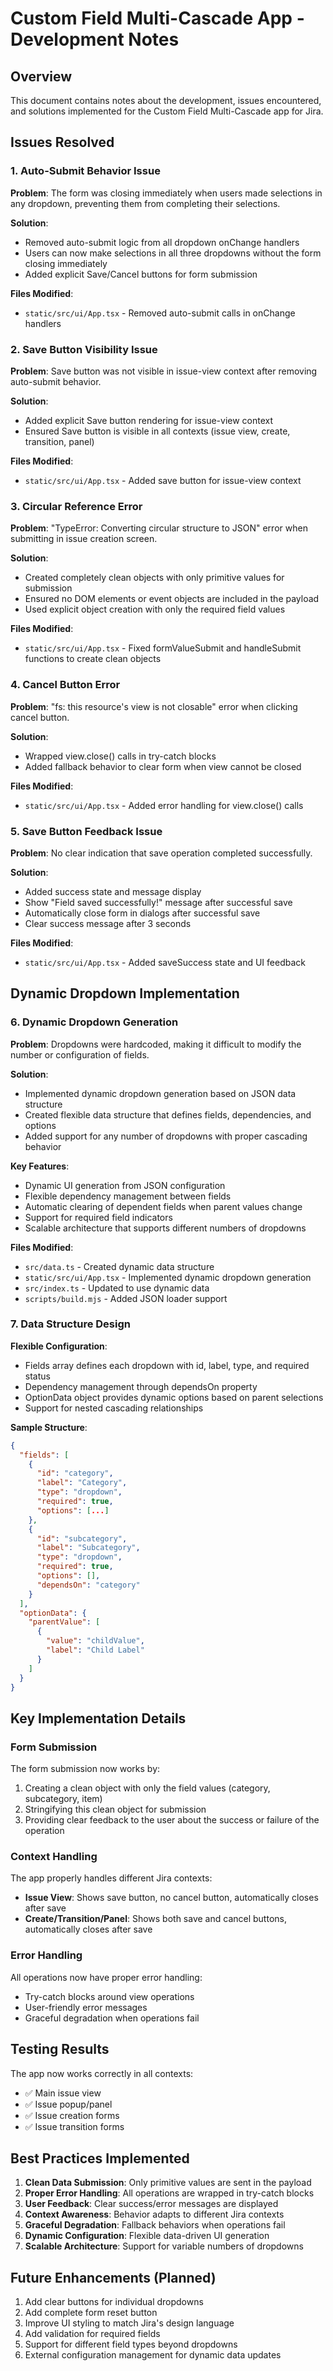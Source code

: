 # Custom Field Multi-Cascade App - Development Notes

## Overview
This document contains notes about the development, issues encountered, and solutions implemented for the Custom Field Multi-Cascade app for Jira.

## Issues Resolved

### 1. Auto-Submit Behavior Issue
**Problem**: The form was closing immediately when users made selections in any dropdown, preventing them from completing their selections.

**Solution**: 
- Removed auto-submit logic from all dropdown onChange handlers
- Users can now make selections in all three dropdowns without the form closing immediately
- Added explicit Save/Cancel buttons for form submission

**Files Modified**: 
- `static/src/ui/App.tsx` - Removed auto-submit calls in onChange handlers

### 2. Save Button Visibility Issue
**Problem**: Save button was not visible in issue-view context after removing auto-submit behavior.

**Solution**:
- Added explicit Save button rendering for issue-view context
- Ensured Save button is visible in all contexts (issue view, create, transition, panel)

**Files Modified**:
- `static/src/ui/App.tsx` - Added save button for issue-view context

### 3. Circular Reference Error
**Problem**: "TypeError: Converting circular structure to JSON" error when submitting in issue creation screen.

**Solution**:
- Created completely clean objects with only primitive values for submission
- Ensured no DOM elements or event objects are included in the payload
- Used explicit object creation with only the required field values

**Files Modified**:
- `static/src/ui/App.tsx` - Fixed formValueSubmit and handleSubmit functions to create clean objects

### 4. Cancel Button Error
**Problem**: "fs: this resource's view is not closable" error when clicking cancel button.

**Solution**:
- Wrapped view.close() calls in try-catch blocks
- Added fallback behavior to clear form when view cannot be closed

**Files Modified**:
- `static/src/ui/App.tsx` - Added error handling for view.close() calls

### 5. Save Button Feedback Issue
**Problem**: No clear indication that save operation completed successfully.

**Solution**:
- Added success state and message display
- Show "Field saved successfully!" message after successful save
- Automatically close form in dialogs after successful save
- Clear success message after 3 seconds

**Files Modified**:
- `static/src/ui/App.tsx` - Added saveSuccess state and UI feedback

## Dynamic Dropdown Implementation

### 6. Dynamic Dropdown Generation
**Problem**: Dropdowns were hardcoded, making it difficult to modify the number or configuration of fields.

**Solution**:
- Implemented dynamic dropdown generation based on JSON data structure
- Created flexible data structure that defines fields, dependencies, and options
- Added support for any number of dropdowns with proper cascading behavior

**Key Features**:
- Dynamic UI generation from JSON configuration
- Flexible dependency management between fields
- Automatic clearing of dependent fields when parent values change
- Support for required field indicators
- Scalable architecture that supports different numbers of dropdowns

**Files Modified**:
- `src/data.ts` - Created dynamic data structure
- `static/src/ui/App.tsx` - Implemented dynamic dropdown generation
- `src/index.ts` - Updated to use dynamic data
- `scripts/build.mjs` - Added JSON loader support

### 7. Data Structure Design
**Flexible Configuration**:
- Fields array defines each dropdown with id, label, type, and required status
- Dependency management through dependsOn property
- OptionData object provides dynamic options based on parent selections
- Support for nested cascading relationships

**Sample Structure**:
```json
{
  "fields": [
    {
      "id": "category",
      "label": "Category",
      "type": "dropdown",
      "required": true,
      "options": [...]
    },
    {
      "id": "subcategory",
      "label": "Subcategory",
      "type": "dropdown",
      "required": true,
      "options": [],
      "dependsOn": "category"
    }
  ],
  "optionData": {
    "parentValue": [
      {
        "value": "childValue",
        "label": "Child Label"
      }
    ]
  }
}
```

## Key Implementation Details

### Form Submission
The form submission now works by:
1. Creating a clean object with only the field values (category, subcategory, item)
2. Stringifying this clean object for submission
3. Providing clear feedback to the user about the success or failure of the operation

### Context Handling
The app properly handles different Jira contexts:
- **Issue View**: Shows save button, no cancel button, automatically closes after save
- **Create/Transition/Panel**: Shows both save and cancel buttons, automatically closes after save

### Error Handling
All operations now have proper error handling:
- Try-catch blocks around view operations
- User-friendly error messages
- Graceful degradation when operations fail

## Testing Results
The app now works correctly in all contexts:
- ✅ Main issue view
- ✅ Issue popup/panel 
- ✅ Issue creation forms
- ✅ Issue transition forms

## Best Practices Implemented
1. **Clean Data Submission**: Only primitive values are sent in the payload
2. **Proper Error Handling**: All operations are wrapped in try-catch blocks
3. **User Feedback**: Clear success/error messages are displayed
4. **Context Awareness**: Behavior adapts to different Jira contexts
5. **Graceful Degradation**: Fallback behaviors when operations fail
6. **Dynamic Configuration**: Flexible data-driven UI generation
7. **Scalable Architecture**: Support for variable numbers of dropdowns

## Future Enhancements (Planned)
1. Add clear buttons for individual dropdowns
2. Add complete form reset button
3. Improve UI styling to match Jira's design language
4. Add validation for required fields
5. Support for different field types beyond dropdowns
6. External configuration management for dynamic data updates